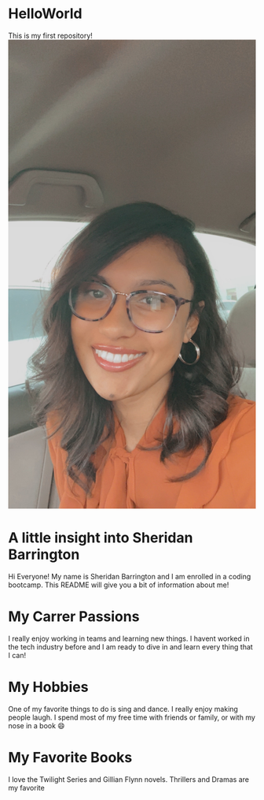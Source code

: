 # HelloWorld
This is my first repository!
![headshot](AB5E7C20-0FC0-443E-91D6-7F8D76CA4B52.jpeg)
# A little insight into Sheridan Barrington
Hi Everyone! My name is Sheridan Barrington and I am enrolled in a coding bootcamp. This README will give you a bit of information about me! 
# My Carrer Passions
I really enjoy working in teams and learning new things. I havent worked in the tech industry before and I am ready to dive in and learn every thing that I can!
# My Hobbies 
One of my favorite things to do is sing and dance. I really enjoy making people laugh. I spend most of my free time with friends or family, or with my nose in a book :smile:
# My Favorite Books
I love the Twilight Series and Gillian Flynn novels. Thrillers and Dramas are my favorite 
